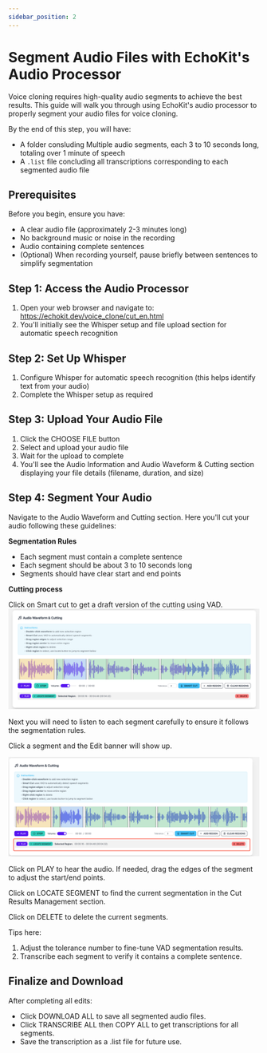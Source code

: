 ```yaml
---
sidebar_position: 2
---
```


# Segment Audio Files with EchoKit's Audio Processor

Voice cloning requires high-quality audio segments to achieve the best results. This guide will walk you through using EchoKit's audio processor to properly segment your audio files for voice cloning.

By the end of this step, you will have:
* A folder consluding Multiple audio segments, each 3 to 10 seconds long, totaling over 1 minute of speech
* A `.list` file concluding all transcriptions corresponding to each segmented audio file

## Prerequisites

Before you begin, ensure you have:

* A clear audio file (approximately 2-3 minutes long)
* No background music or noise in the recording
* Audio containing complete sentences
* (Optional) When recording yourself, pause briefly between sentences to simplify segmentation

## Step 1: Access the Audio Processor

1. Open your web browser and navigate to: https://echokit.dev/voice_clone/cut_en.html
2. You'll initially see the Whisper setup and file upload section for automatic speech recognition

## Step 2: Set Up Whisper

1. Configure Whisper for automatic speech recognition (this helps identify text from your audio)
2. Complete the Whisper setup as required

## Step 3: Upload Your Audio File

1. Click the CHOOSE FILE button
2. Select and upload your audio file
3. Wait for the upload to complete
4. You'll see the Audio Information and Audio Waveform & Cutting section displaying your file details (filename, duration, and size)

## Step 4: Segment Your Audio

Navigate to the Audio Waveform and Cutting section. Here you'll cut your audio following these guidelines:

**Segmentation Rules**

* Each segment must contain a complete sentence
* Each segment should be about 3 to 10 seconds long
* Segments should have clear start and end points

**Cutting process**

Click on Smart cut to get a draft version of the cutting using VAD.
![alt text](image.png)

Next you will need to listen to each segment carefully to ensure it follows the segmentation rules.

Click a segment and the Edit banner will show up.

![](image-1.png)

Click on PLAY to hear the audio. If needed, drag the edges of the segment to adjust the start/end points.

Click on LOCATE SEGMENT to find the current segmentation in the Cut Results Management section.

Click on DELETE to delete the current segments.

Tips here:

1. Adjust the tolerance number to fine-tune VAD segmentation results.
2. Transcribe each segment to verify it contains a complete sentence.

## Finalize and Download
After completing all edits:

* Click DOWNLOAD ALL to save all segmented audio files.
* Click TRANSCRIBE ALL then COPY ALL to get transcriptions for all segments.
* Save the transcription as a .list file for future use.
















